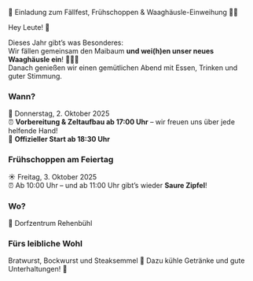 🎉 Einladung zum Fällfest, Frühschoppen & Waaghäusle-Einweihung 🍻🏡

Hey Leute! 👋

Dieses Jahr gibt’s was Besonderes:  
Wir fällen gemeinsam den Maibaum **und wei(h)en unser neues Waaghäusle ein**! 🌳💥✨  
Danach genießen wir einen gemütlichen Abend mit Essen, Trinken und guter Stimmung.

### Wann?
📅 Donnerstag, 2. Oktober 2025  
⏰ **Vorbereitung & Zeltaufbau ab 17:00 Uhr** – wir freuen uns über jede helfende Hand!  
🥳 **Offizieller Start ab 18:30 Uhr**  

### Frühschoppen am Feiertag
☀️ Freitag, 3. Oktober 2025  
⏰ Ab 10:00 Uhr – und ab 11:00 Uhr gibt’s wieder **Saure Zipfel**!  

### Wo?
📍 Dorfzentrum Rehenbühl  

### Fürs leibliche Wohl
Bratwurst, Bockwurst und Steaksemmel 🍴
Dazu kühle Getränke und gute Unterhaltungen! 🍻  